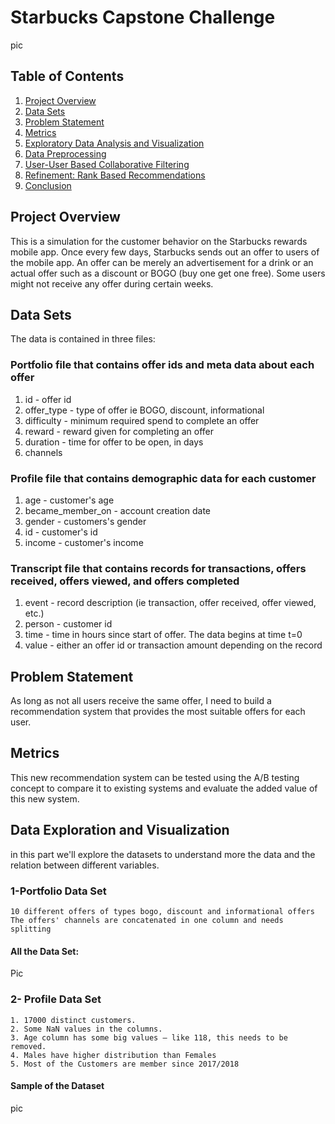 
# Starbucks Capstone Challenge
pic
## Table of Contents
  1.	[Project Overview](#ProjectOverview)
  2.	[Data Sets](#DataSets)
  3.	[Problem Statement](#ProblemStatement)
  4.	[Metrics](#Metrics)
  5.	[Exploratory Data Analysis and Visualization](#ExploratoryDataAnalysisandVisualization)
  6.	[Data Preprocessing](#DataPreprocessing)
  7.	[User-User Based Collaborative Filtering](#User-UserBasedCollaborativeFiltering)
  8.	[Refinement: Rank Based Recommendations](#RefinementRankBasedRecommendations)
  9.	[Conclusion](#Conclusion)

## Project Overview <a name="ProjectOverview"></a>
This is a simulation for the customer behavior on the Starbucks rewards mobile app. Once every few days, Starbucks sends out an offer to users of the mobile app. An offer can be merely an advertisement for a drink or an actual offer such as a discount or BOGO (buy one get one free). Some users might not receive any offer during certain weeks.

## Data Sets <a name="DataSets"></a>
The data is contained in three files:
### Portfolio file that contains offer ids and meta data about each offer
  1.	id  - offer id
  2.	offer_type - type of offer ie BOGO, discount, informational
  3.	difficulty -  minimum required spend to complete an offer
  4.	reward - reward given for completing an offer
  5.	duration  - time for offer to be open, in days
  6.	channels 
### Profile file that contains demographic data for each customer
  1.	age - customer's age
  2.	became_member_on - account creation date
  3.	gender - customers's gender
  4.	id - customer's id
  5.	income - customer's income
### Transcript file that contains records for transactions, offers received, offers viewed, and offers completed
  1.	event  - record description (ie transaction, offer received, offer viewed, etc.)
  2.	person  - customer id
  3.	time  - time in hours since start of offer. The data begins at time t=0
  4.	value  - either an offer id or transaction amount depending on the record

## Problem Statement <a name="ProblemStatement"></a>
As long as not all users receive the same offer, I need to build a recommendation system that provides the most suitable offers for each user.

## Metrics <a name="Metrics"></a>
This new recommendation system can be tested using the A/B testing concept to compare it to existing systems and evaluate the added value of this new system.

## Data Exploration and Visualization <a name="ExploratoryDataAnalysisandVisualization"></a>
in this part we'll explore the datasets to understand more the data and the relation between different variables.

### 1-Portfolio Data Set

 	10 different offers of types bogo, discount and informational offers
 	The offers' channels are concatenated in one column and needs splitting

#### All the Data Set:
Pic

### 2- Profile Data Set
 
 	1. 17000 distinct customers.
 	2. Some NaN values in the columns.
 	3. Age column has some big values – like 118, this needs to be removed.
 	4. Males have higher distribution than Females
 	5. Most of the Customers are member since 2017/2018
  
 #### Sample of the Dataset
 pic
